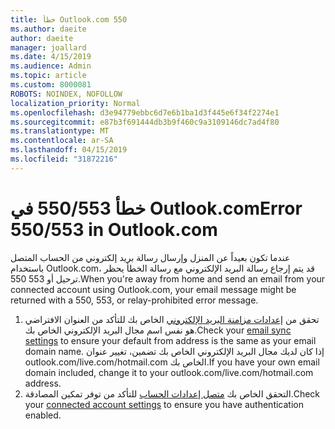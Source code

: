 ```yaml
---
title: خطأ Outlook.com 550
ms.author: daeite
author: daeite
manager: joallard
ms.date: 4/15/2019
ms.audience: Admin
ms.topic: article
ms.custom: 8000081
ROBOTS: NOINDEX, NOFOLLOW
localization_priority: Normal
ms.openlocfilehash: d3e94779ebbc6d7e6b1ba1d3f445e6f34f2274e1
ms.sourcegitcommit: e87b3f691444db3b9f460c9a3109146dc7ad4f80
ms.translationtype: MT
ms.contentlocale: ar-SA
ms.lasthandoff: 04/15/2019
ms.locfileid: "31872216"
---
```

# <a name="error-550553-in-outlookcom"></a><span data-ttu-id="f424e-102">خطأ 550/553 في Outlook.com</span><span class="sxs-lookup"><span data-stu-id="f424e-102">Error 550/553 in Outlook.com</span></span>

<span data-ttu-id="f424e-103">عندما تكون بعيداً عن المنزل وإرسال رسالة بريد إلكتروني من الحساب المتصل باستخدام Outlook.com، قد يتم إرجاع رسالة البريد الإلكتروني مع رسالة الخطأ يحظر ترحيل أو 553 550.</span><span class="sxs-lookup"><span data-stu-id="f424e-103">When you're away from home and send an email from your connected account using Outlook.com, your email message might be returned with a 550, 553, or relay-prohibited error message.</span></span>
1. <span data-ttu-id="f424e-104">تحقق من [إعدادات مزامنة البريد الإلكتروني](https://go.microsoft.com/fwlink/?linkid=2031283) الخاص بك للتأكد من العنوان الافتراضي هو نفس اسم مجال البريد الإلكتروني الخاص بك.</span><span class="sxs-lookup"><span data-stu-id="f424e-104">Check your [email sync settings](https://go.microsoft.com/fwlink/?linkid=2031283) to ensure your default from address is the same as your email domain name.</span></span> <span data-ttu-id="f424e-105">إذا كان لديك مجال البريد الإلكتروني الخاص بك تضمين، تغيير عنوان outlook.com/live.com/hotmail.com الخاص بك.</span><span class="sxs-lookup"><span data-stu-id="f424e-105">If you have your own email domain included, change it to your outlook.com/live.com/hotmail.com address.</span></span>
2. <span data-ttu-id="f424e-106">التحقق الخاص بك [متصل إعدادات الحساب](https://go.microsoft.com/fwlink/?linkid=875264&clcid=0x409) للتأكد من توفر تمكين المصادقة.</span><span class="sxs-lookup"><span data-stu-id="f424e-106">Check your [connected account settings](https://go.microsoft.com/fwlink/?linkid=875264&clcid=0x409) to ensure you have authentication enabled.</span></span>